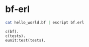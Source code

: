 bf-erl
===

```bash
cat hello_world.bf | escript bf.erl
```

```
c(bf).
c(tests).
eunit:test(tests).
```
